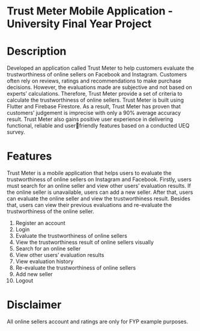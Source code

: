 # Trust Meter Mobile Application - University Final Year Project

# Description
Developed an application called Trust Meter to help customers evaluate the trustworthiness of online sellers on Facebook and Instagram. Customers often rely on reviews, ratings and recommendations to make purchase decisions. However, the evaluations made are subjective and not based on experts’ calculations. Therefore, Trust Meter provide a set of criteria to calculate the trustworthiness of online sellers. Trust Meter is built using Flutter and Firebase Firestore. As a result, Trust Meter has proven that customers’ judgement is imprecise with only a 90% average accuracy result. Trust Meter also gains positive user experience in delivering functional, reliable and userfriendly features based on a conducted UEQ survey.

# Features
Trust Meter is a mobile application that helps users to evaluate the trustworthiness of online sellers on Instagram and Facebook. Firstly, users must search for an online seller and view other users’ evaluation results. If the online seller is unavailable, users can add a new seller. After that, users can evaluate the online seller and view the trustworthiness result. Besides that, users can view their previous evaluations and re-evaluate the trustworthiness of the online seller.

1. Register an account
2. Login
3. Evaluate the trustworthiness of online sellers
4. View the trustworthiness result of online sellers visually
5. Search for an online seller
6. View other users’ evaluation results
7. View evaluation history
8. Re-evaluate the trustworthiness of online sellers
9. Add new seller
10. Logout

# Disclaimer
All online sellers account and ratings are only for FYP example purposes. 
